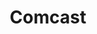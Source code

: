 ---
title: Comcast
crosslinks:
- Comcast_Xfinity
- ShadowBan
- autotldr
- cordcutters
- pussypassdenied
- comcast_xfinity
- madlads
- mormon
- KeepOurNetFree
- explainlikeimfive
- Comcast_xfinity
- technology
- DnDBehindTheScreen
- news
- xkcd
- Twitch
- livven
- techsupport
- electricians
- HighQualityGifs
---